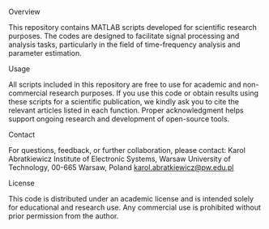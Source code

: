 Overview

This repository contains MATLAB scripts developed for scientific research purposes. The codes are designed to facilitate signal processing and analysis tasks, particularly in the field of time-frequency analysis and parameter estimation.

Usage

All scripts included in this repository are free to use for academic and non-commercial research purposes. If you use this code or obtain results using these scripts for a scientific publication, we kindly ask you to cite the relevant articles listed in each function. Proper acknowledgment helps support ongoing research and development of open-source tools.

Contact

For questions, feedback, or further collaboration, please contact:
Karol Abratkiewicz
Institute of Electronic Systems, Warsaw University of Technology, 00-665 Warsaw, Poland
karol.abratkiewicz@pw.edu.pl

License

This code is distributed under an academic license and is intended solely for educational and research use. Any commercial use is prohibited without prior permission from the author.







